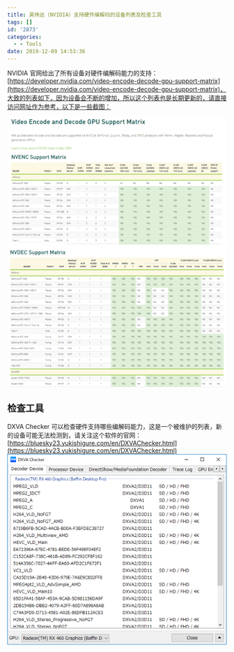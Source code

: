 ```yaml
---
title: 英伟达（NVIDIA）支持硬件编解码的设备列表及检查工具
tags: []
id: '2873'
categories:
  - - Tools
date: 2019-12-09 14:53:36
---
```


NVIDIA 官网给出了所有设备对硬件编解码能力的支持：[https://developer.nvidia.com/video-encode-decode-gpu-support-matrix](https://developer.nvidia.com/video-encode-decode-gpu-support-matrix)，大致的列表如下，因为设备会不断的增加，所以这个列表也是长期更新的，请直接访问网址作为参考，以下是一些截图：
<!-- more -->
[![](/images/2019/12/2019-12-09_14-50-25.png)](/images/2019/12/2019-12-09_14-50-25.png) [![](/images/2019/12/2019-12-09_14-50-47.png)](/images/2019/12/2019-12-09_14-50-47.png)

## 检查工具

DXVA Checker 可以检查硬件支持哪些编解码能力，这是一个被维护的列表，新的设备可能无法检测到，请关注这个软件的官网：[https://bluesky23.yukishigure.com/en/DXVAChecker.html](https://bluesky23.yukishigure.com/en/DXVAChecker.html) [![](/images/2019/12/ss1.png)](/images/2019/12/ss1.png)